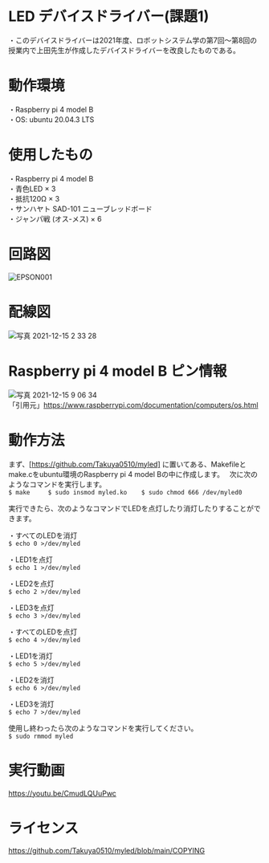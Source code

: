 # LED デバイスドライバー(課題1)  
・このデバイスドライバーは2021年度、ロボットシステム学の第7回～第8回の授業内で上田先生が作成したデバイスドライバーを改良したものである。

# 動作環境  
・Raspberry pi 4 model B  
・OS: ubuntu 20.04.3 LTS  


# 使用したもの  
・Raspberry pi 4 model B  
・青色LED × 3  
・抵抗120Ω × 3  
・サンハヤト SAD-101 ニューブレッドボード  
・ジャンパ戦 (オス-メス) × 6  


# 回路図　　　　
![EPSON001](https://user-images.githubusercontent.com/92074076/146102391-745d32bd-ee30-47b6-9278-a9252a092b44.JPG)  

# 配線図　
![写真 2021-12-15 2 33 28](https://user-images.githubusercontent.com/92074076/146102575-dc29f36f-8f6b-4149-b6ae-3f1180e335e2.jpg)　　

# Raspberry pi 4 model B ピン情報
![写真 2021-12-15 9 06 34](https://user-images.githubusercontent.com/92074076/146102730-a546b294-07fd-4479-9a73-1182afaac0f3.png)  
「引用元」https://www.raspberrypi.com/documentation/computers/os.html  


# 動作方法  
まず、[https://github.com/Takuya0510/myled] に置いてある、Makefileとmake.cをubuntu環境のRaspberry pi 4 model Bの中に作成します。　
次に次のようなコマンドを実行します。  
`$ make    
$ sudo insmod myled.ko   
$ sudo chmod 666 /dev/myled0 ` 


実行できたら、次のようなコマンドでLEDを点灯したり消灯したりすることができます。

・すべてのLEDを消灯   
`$ echo 0 >/dev/myled ` 

・LED1を点灯  
`$ echo 1 >/dev/myled ` 

・LED2を点灯  
`$ echo 2 >/dev/myled ` 

・LED3を点灯  
`$ echo 3 >/dev/myled  `

・すべてのLEDを点灯  
`$ echo 4 >/dev/myled ` 

・LED1を消灯  
`$ echo 5 >/dev/myled ` 

・LED2を消灯  
`$ echo 6 >/dev/myled  `

・LED3を消灯  
`$ echo 7 >/dev/myled  `

使用し終わったら次のようなコマンドを実行してください。    
`$ sudo rmmod myled  `


# 実行動画  
https://youtu.be/CmudLQUuPwc

# ライセンス  
https://github.com/Takuya0510/myled/blob/main/COPYING

